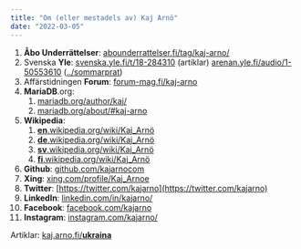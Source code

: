 ```yaml
---
title: "Om (eller mestadels av) Kaj Arnö"
date: "2022-03-05"
---
```


1. **Åbo Underrättelser**: [abounderrattelser.fi/tag/kaj-arno/](https://abounderrattelser.fi/tag/kaj-arno/)
2. Svenska **Yle**: [svenska.yle.fi/t/18-284310](https://svenska.yle.fi/t/18-284310) (artiklar)
    [arenan.yle.fi/audio/1-50553610](https://arenan.yle.fi/audio/1-50553610) ([../sommarprat](sommarprat))
3. Affärstidningen **Forum**: [forum-mag.fi/kaj-arno](https://www.forum-mag.fi/kaj-arno)
4. **MariaDB**.org:
    1. [mariadb.org/author/kaj/](https://mariadb.org/author/kaj/)
    2. [mariadb.org/about/#kaj-arno](https://mariadb.org/about/#kaj-arno)
5. **Wikipedia**:
    1. [**en**.wikipedia.org/wiki/Kaj\_Arnö](https://en.wikipedia.org/wiki/Kaj_Arnö)
    2. [**de**.wikipedia.org/wiki/Kaj\_Arnö](https://de.wikipedia.org/wiki/Kaj_Arnö)
    3. [**sv**.wikipedia.org/wiki/Kaj\_Arnö](https://sv.wikipedia.org/wiki/Kaj_Arnö)
    4. [**fi**.wikipedia.org/wiki/Kaj\_Arnö](https://fi.wikipedia.org/wiki/Kaj_Arnö)
6. **Github**: [github.com/kajarnocom](https://github.com/kajarnocom)
7. **Xing**: [xing.com/profile/Kaj\_Arnoe](https://www.xing.com/profile/Kaj_Arnoe)
8. **Twitter**: [https://twitter.com/kajarno](https://twitter.com/kajarno)
9. **LinkedIn**: [linkedin.com/in/kajarno/](https://www.linkedin.com/in/kajarno/)
10. **Facebook**: [facebook.com/kajarno](https://www.facebook.com/kajarno)
11. **Instagram**: [instagram.com/kajarno/](http://instagram.com/kajarno/)

Artiklar: [kaj.arno.fi/**ukraina**](https://kaj.arno.fi/ukraina/)
